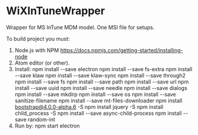 # WiXInTuneWrapper
Wrapper for MS InTune MDM model. One MSI file for setups.

To build project you must:
1. Node.js with NPM https://docs.npmjs.com/getting-started/installing-node
2. Atom editor (or other).
3. Install: 
	npm install --save electron
	npm install --save fs-extra
	npm install --save klaw
	npm install --save klaw-sync
	npm install --save through2
	npm install --save fs
	npm install --save path
	npm install --save url
	npm install --save uuid
	npm install --save needle
	npm install --save dialogs
	npm install --save mkdirp
	npm install --save os
	npm install --save sanitize-filename
	npm install --save mt-files-downloader
	npm install bootstrap@4.0.0-alpha.6 -S
	npm install jquery -S
	npm install child_process -S
	npm install --save async-child-process
	npm install --save random-int
4. Run by: npm start electron
